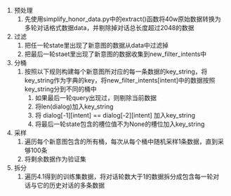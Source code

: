 1. 预处理
   1. 先使用simplify_honor_data.py中的extract()函数将40w原始数据转换为多轮对话格式数据data，并剔除掉对话总长度超过2048的数据
2. 过滤
   1. 把任一轮state里出现了新意图的数据从data中过滤掉
   2. 把最后一轮staet里出现了新意图的数据收集到new_filter_intents中
3. 分桶
   1. 按照以下规则构建每个新意图所对应的每一条数据的key_string，将key_string作为字典的key，将new_filter_intents[intent]中的数据按照key_string分到不同的桶中
      1. 如果最后一轮query出现过，则剔除当前数据
      2. 将len(dialog)加入key_string
      3. 将 dialog[-1][intent] == dialog[-2][intent] 加入key_string
      4. 将最后一轮state包含的槽位值不为None的槽位加入key_string
4. 采样
   1. 遍历每个新意图包含的所有桶，每次从每个桶中随机采样1条数据，直到采够100条
   2. 将剩余数据作为验证集
5. 拆分
   1. 遍历4.1得到的训练集数据，将对话轮数大于1的数据拆分成包含每一轮对话与它的历史对话的多条数据
